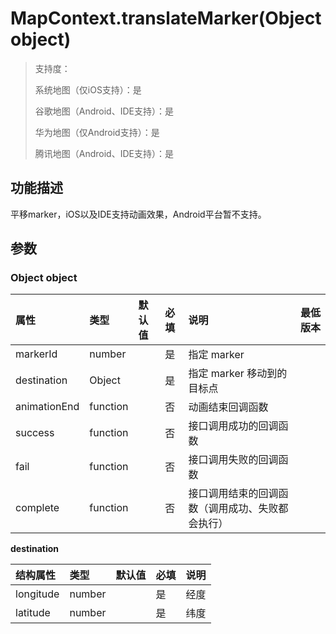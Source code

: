 # MapContext.translateMarker(Object object)
 
>  支持度：
>
> 系统地图（仅iOS支持）：是
>
> 谷歌地图（Android、IDE支持）：是
>
> 华为地图（仅Android支持）：是
>
> 腾讯地图（Android、IDE支持）：是

## 功能描述

平移marker，iOS以及IDE支持动画效果，Android平台暂不支持。

## 参数

### Object object



| 属性           | 类型     | 默认值 | 必填 | 说明                                             | 最低版本                                                     |
| :------------- | :------- | :----- | :--- | :----------------------------------------------- | :----------------------------------------------------------- |
| markerId       | number   |        | 是   | 指定 marker                                      |                                                              |
| destination    | Object   |        | 是   | 指定 marker 移动到的目标点                       |                                                              |
| animationEnd   | function |        | 否   | 动画结束回调函数                                 |                                                              |
| success        | function |        | 否   | 接口调用成功的回调函数                           |                                                              |
| fail           | function |        | 否   | 接口调用失败的回调函数                           |                                                              |
| complete       | function |        | 否   | 接口调用结束的回调函数（调用成功、失败都会执行） |                                                              |

**destination**

| 结构属性  | 类型   | 默认值 | 必填 | 说明 |
| :-------- | :----- | :----- | :--- | ---- |
| longitude | number |        | 是   | 经度 |
| latitude  | number |        | 是   | 纬度 |